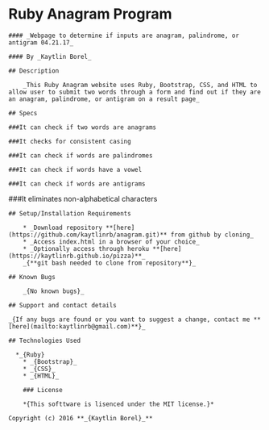 # Ruby Anagram Program

	#### _Webpage to determine if inputs are anagram, palindrome, or antigram 04.21.17_

	#### By _Kaytlin Borel_

	## Description

		_This Ruby Anagram website uses Ruby, Bootstrap, CSS, and HTML to allow user to submit two words through a form and find out if they are an anagram, palindrome, or antigram on a result page_

	## Specs

	###It can check if two words are anagrams

	###It checks for consistent casing

	###It can check if words are palindromes

	###It can check if words have a vowel

	###It can check if words are antigrams

  ###It eliminates non-alphabetical characters



	## Setup/Installation Requirements

		* _Download repository **[here](https://github.com/kaytlinrb/anagram.git)** from github by cloning_
		* _Access index.html in a browser of your choice_
		* _Optionally access through heroku **[here](https://kaytlinrb.github.io/pizza)**_
		_{**git bash needed to clone from repository**}_

	## Known Bugs

		_{No known bugs}_

	## Support and contact details

	_{If any bugs are found or you want to suggest a change, contact me **[here](mailto:kaytlinrb@gmail.com)**}_

	## Technologies Used

	  *_{Ruby}
		* _{Bootstrap}_
		* _{CSS}_
		* _{HTML}_

		### License

		*{This softtware is lisenced under the MIT license.}*

	Copyright (c) 2016 **_{Kaytlin Borel}_**
